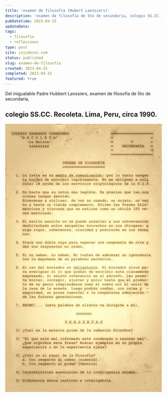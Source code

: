 ```yaml
---
title: 'examen de filosofía (Hubert Lanssiers)'
description: 'examen de filosofía de 5to de secundaria, colegio SS.CC. Recoleta. Lima, Peru, circa 1990'
pubDatetime: 2023-04-15
updateDate: 
tags:
  - filosofía
  - reflexiones
type: post
site: cojudeces.com
status: published
slug: examen-de-filosofia 
created: 2023-04-15
completed: 2023-04-15
featured: true
---
```

Del inigualable Padre Hubbert Lanssiers, examen de filosofía de 5to de secundaria, 

## colegio SS.CC. Recoleta. Lima, Peru, circa 1990.
![](../../assets/images/2023/2023-04-Prueba-de-filosofia---Lanssiers.jpeg)